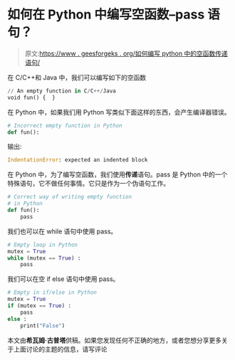 # 如何在 Python 中编写空函数–pass 语句？

> 原文:[https://www . geesforgeks . org/如何编写 python 中的空函数传递语句/](https://www.geeksforgeeks.org/how-to-write-an-empty-function-in-python-pass-statement/)

在 C/C++和 Java 中，我们可以编写如下的空函数

```py
// An empty function in C/C++/Java
void fun() {  }

```

在 Python 中，如果我们用 Python 写类似下面这样的东西，会产生编译器错误。

```py
# Incorrect empty function in Python
def fun(): 
```

输出:

```py
IndentationError: expected an indented block
```

在 Python 中，为了编写空函数，我们使用**传递**语句。pass 是 Python 中的一个特殊语句，它不做任何事情。它只是作为一个伪语句工作。

```py
# Correct way of writing empty function 
# in Python
def fun(): 
    pass
```

我们也可以在 while 语句中使用 pass。

```py
# Empty loop in Python
mutex = True
while (mutex == True) :
    pass
```

我们可以在空 if else 语句中使用 pass。

```py
# Empty in if/else in Python
mutex = True
if (mutex == True) :
    pass
else :
    print("False")
```

本文由**希瓦姆·古普塔**供稿。如果您发现任何不正确的地方，或者您想分享更多关于上面讨论的主题的信息，请写评论